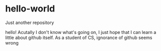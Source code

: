 # hello-world
Just another repository

hello!
Acutally I don't know what's going on, I just hope that I can learn a little about github itself. As a student of CS, ignorance of github seems wrong
